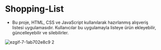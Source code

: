 # Shopping-List

* Bu proje, HTML, CSS ve JavaScript kullanılarak hazırlanmış alışveriş listesi uygulamasıdır. Kullanıcılar bu uygulamayla listeye ürün ekleyebilir, güncelleyebilir ve silebilirler.

  
![ezgif-7-1ab702e8c9 2](https://github.com/user-attachments/assets/88f1a098-75bd-4a2e-8a53-058c062e773e)
